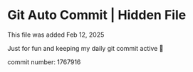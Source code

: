 # Git Auto Commit | Hidden File

This file was added Feb 12, 2025

Just for fun and keeping my daily git commit active 🤪

commit number: 1767916
